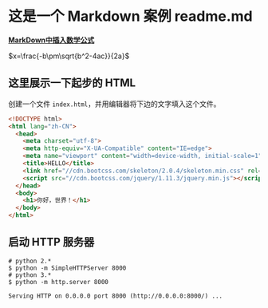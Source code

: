 # 这是一个 Markdown 案例 readme.md

[**MarkDown中插入数学公式**](https://weilai5432.github.io/2017/01/11/MathJax-%E5%9C%A8MarkDown%E4%B8%AD%E6%8F%92%E5%85%A5%E6%95%B0%E5%AD%A6%E5%85%AC%E5%BC%8F/)

$x=\frac{-b\pm\sqrt{b^2-4ac}}{2a}$

## 这里展示一下起步的 HTML

创建一个文件 `index.html`，并用编辑器将下边的文字填入这个文件。

```html
<!DOCTYPE html>
<html lang="zh-CN">
  <head>
    <meta charset="utf-8">
    <meta http-equiv="X-UA-Compatible" content="IE=edge">
    <meta name="viewport" content="width=device-width, initial-scale=1">
    <title>HELLO</title>
    <link href="//cdn.bootcss.com/skeleton/2.0.4/skeleton.min.css" rel="stylesheet">
    <script src="//cdn.bootcss.com/jquery/1.11.3/jquery.min.js"></script>
  </head>
  <body>
    <h1>你好，世界！</h1>
  </body>
</html>
```

## 启动 HTTP 服务器

```shell
# python 2.*
$ python -m SimpleHTTPServer 8000
# python 3.*
$ python -m http.server 8000

Serving HTTP on 0.0.0.0 port 8000 (http://0.0.0.0:8000/) ...

```
